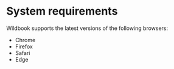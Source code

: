 # System requirements

Wildbook supports the latest versions of the following browsers:

* Chrome
* Firefox
* Safari
* Edge